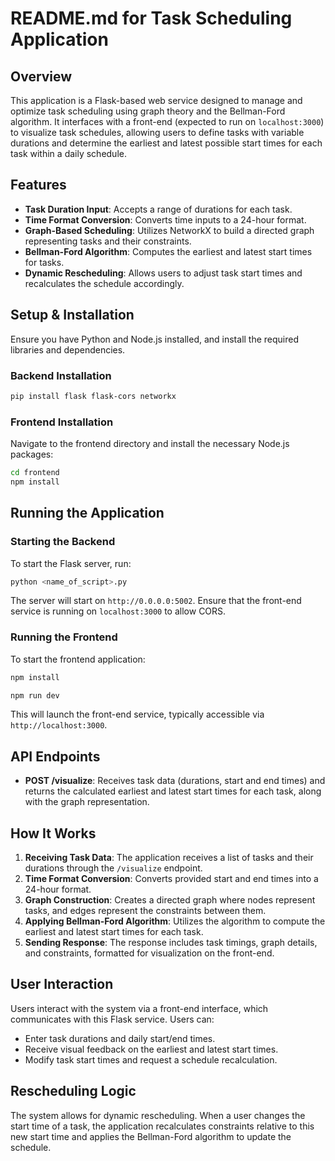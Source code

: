 # README.md for Task Scheduling Application

## Overview
This application is a Flask-based web service designed to manage and optimize task scheduling using graph theory and the Bellman-Ford algorithm. It interfaces with a front-end (expected to run on `localhost:3000`) to visualize task schedules, allowing users to define tasks with variable durations and determine the earliest and latest possible start times for each task within a daily schedule.

## Features
- **Task Duration Input**: Accepts a range of durations for each task.
- **Time Format Conversion**: Converts time inputs to a 24-hour format.
- **Graph-Based Scheduling**: Utilizes NetworkX to build a directed graph representing tasks and their constraints.
- **Bellman-Ford Algorithm**: Computes the earliest and latest start times for tasks.
- **Dynamic Rescheduling**: Allows users to adjust task start times and recalculates the schedule accordingly.

## Setup & Installation
Ensure you have Python and Node.js installed, and install the required libraries and dependencies.

### Backend Installation
```bash
pip install flask flask-cors networkx
```

### Frontend Installation
Navigate to the frontend directory and install the necessary Node.js packages:
```bash
cd frontend
npm install
```

## Running the Application

### Starting the Backend
To start the Flask server, run:
```bash
python <name_of_script>.py
```
The server will start on `http://0.0.0.0:5002`. Ensure that the front-end service is running on `localhost:3000` to allow CORS.

### Running the Frontend
To start the frontend application:

```bash
npm install
```

```bash
npm run dev
```
This will launch the front-end service, typically accessible via `http://localhost:3000`.

## API Endpoints
- **POST /visualize**: Receives task data (durations, start and end times) and returns the calculated earliest and latest start times for each task, along with the graph representation.

## How It Works
1. **Receiving Task Data**: The application receives a list of tasks and their durations through the `/visualize` endpoint.
2. **Time Format Conversion**: Converts provided start and end times into a 24-hour format.
3. **Graph Construction**: Creates a directed graph where nodes represent tasks, and edges represent the constraints between them.
4. **Applying Bellman-Ford Algorithm**: Utilizes the algorithm to compute the earliest and latest start times for each task.
5. **Sending Response**: The response includes task timings, graph details, and constraints, formatted for visualization on the front-end.

## User Interaction
Users interact with the system via a front-end interface, which communicates with this Flask service. Users can:
- Enter task durations and daily start/end times.
- Receive visual feedback on the earliest and latest start times.
- Modify task start times and request a schedule recalculation.

## Rescheduling Logic
The system allows for dynamic rescheduling. When a user changes the start time of a task, the application recalculates constraints relative to this new start time and applies the Bellman-Ford algorithm to update the schedule.
